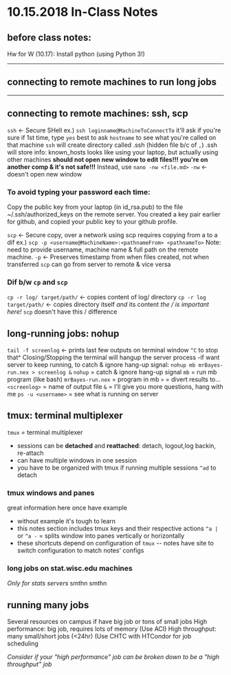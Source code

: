 # 10.15.2018 In-Class Notes
## before class notes:
Hw for W (10.17): Install python (using Python 3!)

-------------------------------------------------
## connecting to remote machines to run long jobs
-------------------------------------------------
## connecting to remote machines: ssh, scp
`ssh` <- Secure SHell
ex.) `ssh loginname@MachineToConnectTo` it'll ask if you're sure if 1st time, type `yes`
best to ask `hostname` to see what you're called on that machine
`ssh` will create directory called .ssh (hidden file b/c of `,`)
.ssh will store info: known_hosts
looks like using your laptop, but actually using other machines
**should not open new window to edit files!!!**
**you're on another comp & it's not safe!!!**
Instead, use `nano -nw <file.md>`
`-nw` <- doesn't open new window

### To avoid typing your password each time: 
Copy the public key from your laptop (in id_rsa.pub)
 to the file ~/.ssh/authorized_keys on the remote server. 
You created a key pair earlier for github,
 and copied your public key to your github profile.

`scp` <- Secure copy, over a network
using scp requires copying from a <pathname> to a dif <pathname>
ex.) `scp -p <username@MachineName>:<pathnameFrom> <pathnameTo>`
Note: need to provide username, machine name & full path on the remote machine.
`-p` <- Preserves timestamp from when files created, not when transferred
`scp` can go from server to remote & vice versa

### Dif b/w `cp` and `scp`
`cp -r log/ target/path/` <- copies content of log/ directory
`cp -r log target/path/` <- copies directory itself *and* its content
*the / is important here!*
`scp` doesn't have this / difference


## long-running jobs: nohup
`tail -f screenlog` <- prints last few outputs on terminal window
`^C` to stop that^
Closing/Stopping the terminal will hangup the server process
-if want server to keep running, to catch & ignore hang-up signal:
`nohup mb mrBayes-run.nex > screenlog &`
`nohup` = catch & ignore hang-up signal
`mb` = run mb program (like bash)
`mrBayes-run.nex` = program in mb
`>` = divert results to...
`<screenlog>` = name of output file
`&` = I'll give you more questions, hang with me
`ps -u <username>` = see what is running on server

## tmux: terminal multiplexer
`tmux` = terminal multiplexer
- sessions can be **detached** and **reattached**: detach, logout,log backin, re-attach
- can have multiple windows in one session
- you have to be organized with tmux if running multiple sessions
`^ad` to detach

### tmux windows and panes
great information here once have example
- without example it's tough to learn
- this notes section includes tmux keys and their respective actions
`^a |` or `^a -` = splits window into panes vertically or horizontally
- these shortcuts depend on configuration of `tmux`
-- notes have site to switch configuration to match notes' configs

### long jobs on stat.wisc.edu machines
*Only for stats servers*
smthn smthn


## running many jobs
Several resources on campus if have big job or tons of small jobs
High performance: big job, requires lots of memory (Use ACI)
High throughput: many small/short jobs (<24hr) (Use CHTC with HTCondor for job scheduling

*Consider if your "high performance" job can be broken down to be a "high throughput" job*
